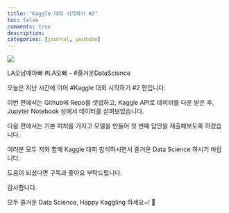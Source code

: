 ```yaml
---
title: "Kaggle 대회 시작하기 #2"
toc: false
comments: true
description:
categories: [journal, youtube]
---
```


[![](https://img.youtube.com/vi/1eqliTZ5okY/0.jpg)](https://youtu.be/1eqliTZ5okY)

LA오남매아빠 #LA오빠 – #즐거운DataScience

오늘은 지난 시간에 이어 #Kaggle 대회 시작하기 #2 편입니다.

이번 편에서는 Github에 Repo를 셋업하고, Kaggle API로 데이터를 다운 받은 후, Jupyter Notebook 상에서 데이터를 살펴보았습니다.

다음 편에서는 기본 피처를 가지고 모델을 만들어 첫 번째 답안을 제출해보도록 하겠습니다.

여러분 모두 저와 함께 Kaggle 대회 참석하시면서 즐거운 Data Science 하시기 바랍니다.

도움이 되셨다면 구독과 좋아요 부탁드립니다.

감사합니다.

모두 즐거운 Data Science, Happy Kaggling 하세요~! 🙂